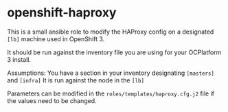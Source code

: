 # openshift-haproxy
This is a small ansible role to modify the HAProxy config on a designated `[lb]` machine used in OpenShift 3.

It should be run against the inventory file you are using for your OCPlatform 3 install.

Assumptions:
  You have a section in your inventory designating `[masters]` and `[infra]`
  It is run against the node in the `[lb]`

Parameters can be modified in the `roles/templates/haproxy.cfg.j2` file if the values need to be changed. 
